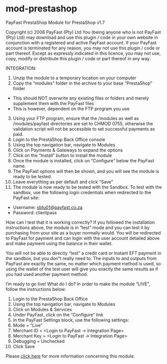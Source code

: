 ﻿# mod-prestashop
 
PayFast PrestaShop Module for PrestaShop v1.7

Copyright (c) 2008 PayFast (Pty) Ltd
You (being anyone who is not PayFast (Pty) Ltd) may download and use this plugin / code in your own website in conjunction with a registered and active PayFast account. If your PayFast account is terminated for any reason, you may not use this plugin / code or part thereof.
Except as expressly indicated in this licence, you may not use, copy, modify or distribute this plugin / code or part thereof in any way.

INTEGRATION:
1. Unzip the module to a temporary location on your computer
2. Copy the “modules” folder in the archive to your base “PrestaShop” folder
- This should NOT overwrite any existing files or folders and merely supplement them with the PayFast files
- This is however, dependent on the FTP program you use
3. Using your FTP program, ensure that the /modules as well as /modules/payfast directories are set to CHMOD 0755, otherwise the validation script will not be accessible to set successful payments as paid.
4. Login to the PrestaShop Back Office console
5. Using the top navigation bar, navigate to Modules
6. Click on Payments & Gateways to expand the options
7. Click on the “Install” button to install the module
8. Once the module is installed, click on “Configure” below the PayFast name.
9. The PayFast options will then be shown, and you will see the module is ready to be tested.
10. Leave everything as per default and click “Save”
11. The module is now ready to be tested with the Sandbox. To test with the sandbox, use the following login credentials when redirected to the PayFast site:
- Username: sbtu01@payfast.co.za
- Password: clientpass

How can I test that it is working correctly?
If you followed the installation instructions above, the module is in “test” mode and you can test it by purchasing from your site as a buyer normally would. You will be redirected to PayFast for payment and can login with the user account detailed above and make payment using the balance in their wallet.

You will not be able to directly “test” a credit card or Instant EFT payment in the sandbox, but you don”t really need to. The inputs to and outputs from PayFast are exactly the same, no matter which payment method is used, so using the wallet of the test user will give you exactly the same results as if you had used another payment method.

I’m ready to go live! What do I do?
In order to make the module “LIVE”, follow the instructions below:

1. Login to the PrestaShop Back Office
2. Using the top navigation bar, navigate to Modules
3. Click on Modules & Services
4. Under PayFast, click on the “Configure” link
5. In the PayFast Settings block, use the following settings:
6. Mode = “Live”
7. Merchant ID = <Login to PayFast -> Integration Page>
8. Merchant Key = <Login to PayFast -> Integration Page>
9. Debugging = Unchecked
10. Click Save

Please [click here](https://payfast.io/integration/shopping-carts/prestashop/) for more information concerning this module.
